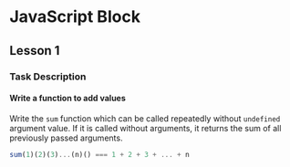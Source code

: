 # JavaScript Block

## Lesson 1

### Task Description

#### Write a function to add values

Write the ```sum``` function which can be called repeatedly without ```undefined``` argument value.
If it is called without arguments, it returns the sum of all previously passed arguments.

```javascript
sum(1)(2)(3)...(n)() === 1 + 2 + 3 + ... + n
```